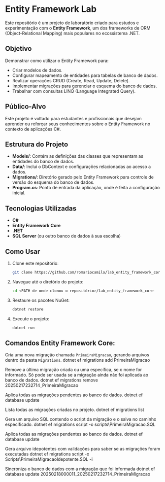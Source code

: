 # Entity Framework Lab

Este repositório é um projeto de laboratório criado para estudos e experimentação com o **Entity Framework**, um dos frameworks de ORM (Object-Relational Mapping) mais populares no ecossistema .NET.

## Objetivo

Demonstrar como utilizar o Entity Framework para:
- Criar modelos de dados.
- Configurar mapeamento de entidades para tabelas de banco de dados.
- Realizar operações CRUD (Create, Read, Update, Delete).
- Implementar migrações para gerenciar o esquema do banco de dados.
- Trabalhar com consultas LINQ (Language Integrated Query).

## Público-Alvo

Este projeto é voltado para estudantes e profissionais que desejam aprender ou reforçar seus conhecimentos sobre o Entity Framework no contexto de aplicações C#.

## Estrutura do Projeto

- **Models/**: Contém as definições das classes que representam as entidades do banco de dados.
- **Data/**: Inclui o DbContext e configurações relacionadas ao acesso a dados.
- **Migrations/**: Diretório gerado pelo Entity Framework para controle de versão do esquema do banco de dados.
- **Program.cs**: Ponto de entrada da aplicação, onde é feita a configuração inicial.

## Tecnologias Utilizadas

- **C#**
- **Entity Framework Core**
- **.NET**
- **SQL Server** (ou outro banco de dados à sua escolha)

## Como Usar

1. Clone este repositório:

   ```bash
   git clone https://github.com/romariocamilo/lab_entity_framework_core.git

2. Navegue até o diretório do projeto:
   ```bash
   cd <PATH de onde clonou o repositório>/lab_entity_framework_core
   
3. Restaure os pacotes NuGet:
   ```bash
   dotnet restore
   
4. Execute o projeto:
   ```bash
   dotnet run

## Comandos  Entity Framework Core:

Cria uma nova migração chamada `PrimeiraMigracao`, gerando arquivos dentro da pasta `Migrations`.
dotnet ef migrations add PrimeiraMigracao  

Remove a última migração criada ou uma específica, se o nome for informado. Só pode ser usada se a migração ainda não foi aplicada ao banco de dados.
dotnet ef migrations remove 20250217232714_PrimeiraMigracao  

Aplica todas as migrações pendentes ao banco de dados.
dotnet ef database update  

Lista todas as migrações criadas no projeto.
dotnet ef migrations list  

Gera um arquivo SQL contendo o script da migração e o salva no caminho especificado.
dotnet ef migrations script -o scripts\PrimeiraMigracao.SQL  


Aplica todas as migrações pendentes ao banco de dados.
dotnet ef database update  

Gera arquivo idepotentes com validações para saber se as migrações foram executadas
dotnet ef migrations script -o Scripts\PrimeiraMigracaoIdepotente.SQL -i

Sincroniza o banco de dados com a migração que foi informada
dotnet ef database update 20250218000011_20250217232714_PrimeiraMigracao

